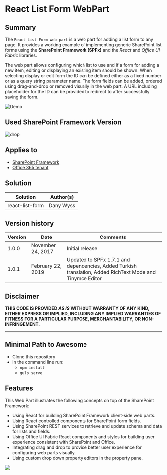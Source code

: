 # React List Form WebPart

## Summary
The `React List Form web part` is a web part for adding a list form to any page. It provides a working example of implementing generic SharePoint list forms using the **SharePoint Framework (SPFx)** and the *React* and *Office UI Fabric* libraries.

The web part allows configuring which list to use and if a form for adding a new item, editing or displaying an existing item should be shown. When selecting display or edit form the ID can be defined either as a fixed number or as a query string parameter name. The form fields can be added, ordered using drag-and-drop or removed visually in the web part. A URL including placeholder for the ID can be provided to redirect to after successfully saving the form.

![Demo](./assets/React-ListForm-Overview.gif)

## Used SharePoint Framework Version 
![drop](https://img.shields.io/badge/version-1.7.1-green.svg)

## Applies to

* [SharePoint Framework](https:/dev.office.com/sharepoint)
* [Office 365 tenant](https://dev.office.com/sharepoint/docs/spfx/set-up-your-development-environment)

## Solution

Solution|Author(s)
--------|---------
react-list-form|Dany Wyss

## Version history

Version|Date|Comments
-------|----|--------
1.0.0|November 24, 2017|Initial release
1.0.1|February 22, 2019|Updated to SPFx 1.7.1 and dependencies, Added Turkish translation, Added RichText Mode and Tinymce Editor

## Disclaimer
**THIS CODE IS PROVIDED *AS IS* WITHOUT WARRANTY OF ANY KIND, EITHER EXPRESS OR IMPLIED, INCLUDING ANY IMPLIED WARRANTIES OF FITNESS FOR A PARTICULAR PURPOSE, MERCHANTABILITY, OR NON-INFRINGEMENT.**

---

## Minimal Path to Awesome

- Clone this repository
- in the command line run:
  - `npm install`
  - `gulp serve`

## Features

This Web Part illustrates the following concepts on top of the SharePoint Framework:

- Using React for building SharePoint Framework client-side web parts.
- Using React controlled components for SharePoint form fields.
- Using SharePoint REST services to retrieve and update schema and data for lists and fields.
- Using Office UI Fabric React components and styles for building user experience consistent with SharePoint and Office.
- Integrating drag and drop to provide better user experience for configuring web parts visually.
- Using custom drop down property editors in the property pane.

<img src="https://telemetry.sharepointpnp.com/sp-dev-fx-webparts/samples/react-list-form" />
